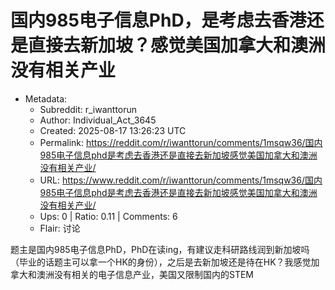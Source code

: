 # 国内985电子信息PhD，是考虑去香港还是直接去新加坡？感觉美国加拿大和澳洲没有相关产业

- Metadata:
  - Subreddit: r_iwanttorun
  - Author: Individual_Act_3645
  - Created: 2025-08-17 13:26:23 UTC
  - Permalink: https://reddit.com/r/iwanttorun/comments/1msqw36/国内985电子信息phd是考虑去香港还是直接去新加坡感觉美国加拿大和澳洲没有相关产业/
  - URL: https://www.reddit.com/r/iwanttorun/comments/1msqw36/国内985电子信息phd是考虑去香港还是直接去新加坡感觉美国加拿大和澳洲没有相关产业/
  - Ups: 0 | Ratio: 0.11 | Comments: 6
  - Flair: 讨论


题主是国内985电子信息PhD，PhD在读ing，有建议走科研路线润到新加坡吗（毕业的话题主可以拿一个HK的身份），之后是去新加坡还是待在HK？我感觉加拿大和澳洲没有相关的电子信息产业，美国又限制国内的STEM

